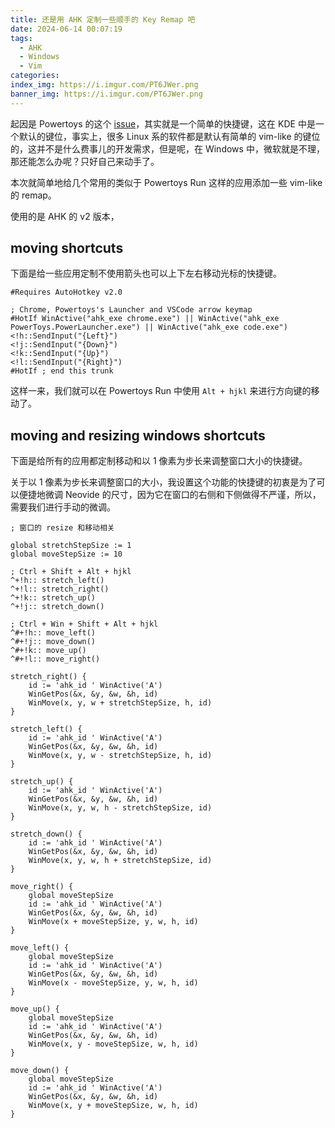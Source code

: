 ```yaml
---
title: 还是用 AHK 定制一些顺手的 Key Remap 吧
date: 2024-06-14 00:07:19
tags:
  - AHK
  - Windows
  - Vim
categories:
index_img: https://i.imgur.com/PT6JWer.png
banner_img: https://i.imgur.com/PT6JWer.png
---
```


起因是 Powertoys 的这个 [issue](https://github.com/microsoft/PowerToys/issues/3794)，其实就是一个简单的快捷键，这在 KDE 中是一个默认的键位，事实上，很多 Linux 系的软件都是默认有简单的 vim-like 的键位的，这并不是什么费事儿的开发需求，但是呢，在 Windows 中，微软就是不理，那还能怎么办呢？只好自己来动手了。

本次就简单地给几个常用的类似于 Powertoys Run 这样的应用添加一些 vim-like 的 remap。

使用的是 AHK 的 v2 版本，

## moving shortcuts

下面是给一些应用定制不使用箭头也可以上下左右移动光标的快捷键。

```autohotkey
#Requires AutoHotkey v2.0

; Chrome, Powertoys's Launcher and VSCode arrow keymap
#HotIf WinActive("ahk_exe chrome.exe") || WinActive("ahk_exe PowerToys.PowerLauncher.exe") || WinActive("ahk_exe code.exe")
<!h::SendInput("{Left}")
<!j::SendInput("{Down}")
<!k::SendInput("{Up}")
<!l::SendInput("{Right}")
#HotIf ; end this trunk
```

这样一来，我们就可以在 Powertoys Run 中使用 `Alt + hjkl` 来进行方向键的移动了。

## moving and resizing windows shortcuts

下面是给所有的应用都定制移动和以 1 像素为步长来调整窗口大小的快捷键。

关于以 1 像素为步长来调整窗口的大小，我设置这个功能的快捷键的初衷是为了可以便捷地微调 Neovide 的尺寸，因为它在窗口的右侧和下侧做得不严谨，所以，需要我们进行手动的微调。

```autohotkey
; 窗口的 resize 和移动相关

global stretchStepSize := 1
global moveStepSize := 10

; Ctrl + Shift + Alt + hjkl
^+!h:: stretch_left()
^+!l:: stretch_right()
^+!k:: stretch_up()
^+!j:: stretch_down()

; Ctrl + Win + Shift + Alt + hjkl
^#+!h:: move_left()
^#+!j:: move_down()
^#+!k:: move_up()
^#+!l:: move_right()

stretch_right() {
    id := 'ahk_id ' WinActive('A')
    WinGetPos(&x, &y, &w, &h, id)
    WinMove(x, y, w + stretchStepSize, h, id)
}

stretch_left() {
    id := 'ahk_id ' WinActive('A')
    WinGetPos(&x, &y, &w, &h, id)
    WinMove(x, y, w - stretchStepSize, h, id)
}

stretch_up() {
    id := 'ahk_id ' WinActive('A')
    WinGetPos(&x, &y, &w, &h, id)
    WinMove(x, y, w, h - stretchStepSize, id)
}

stretch_down() {
    id := 'ahk_id ' WinActive('A')
    WinGetPos(&x, &y, &w, &h, id)
    WinMove(x, y, w, h + stretchStepSize, id)
}

move_right() {
    global moveStepSize
    id := 'ahk_id ' WinActive('A')
    WinGetPos(&x, &y, &w, &h, id)
    WinMove(x + moveStepSize, y, w, h, id)
}

move_left() {
    global moveStepSize
    id := 'ahk_id ' WinActive('A')
    WinGetPos(&x, &y, &w, &h, id)
    WinMove(x - moveStepSize, y, w, h, id)
}

move_up() {
    global moveStepSize
    id := 'ahk_id ' WinActive('A')
    WinGetPos(&x, &y, &w, &h, id)
    WinMove(x, y - moveStepSize, w, h, id)
}

move_down() {
    global moveStepSize
    id := 'ahk_id ' WinActive('A')
    WinGetPos(&x, &y, &w, &h, id)
    WinMove(x, y + moveStepSize, w, h, id)
}
```


